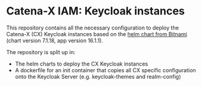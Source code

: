 # Catena-X IAM: Keycloak instances

This repository contains all the necessary configuration to deploy the Catena-X (CX) Keycloak instances based on the [helm chart from Bitnami](https://artifacthub.io/packages/helm/bitnami/keycloak/7.1.18) (chart version 7.1.18, app version 16.1.1).

The repository is split up in:

* The helm charts to deploy the CX Keycloak instances
* A dockerfile for an init container that copies all CX specific configuration onto the Keycloak Server (e.g. keycloak-themes and realm-config)
